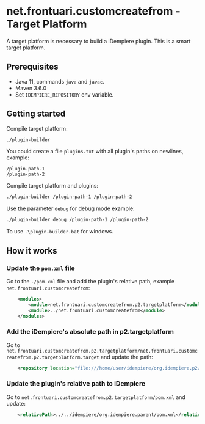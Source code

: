 # net.frontuari.customcreatefrom - Target Platform

A target platform is necessary to build a iDempiere plugin. This is a smart target platform.


## Prerequisites

- Java 11, commands `java` and `javac`.
- Maven 3.6.0
- Set `IDEMPIERE_REPOSITORY` env variable.

## Getting started

Compile target platform:

```bash
./plugin-builder
```

You could create a file `plugins.txt` with all plugin's paths on newlines, example:

```
/plugin-path-1
/plugin-path-2
```

Compile target platform and plugins:

```bash
./plugin-builder /plugin-path-1 /plugin-path-2
```

Use the parameter `debug` for debug mode example:

```bash
./plugin-builder debug /plugin-path-1 /plugin-path-2
```

To use `.\plugin-builder.bat` for windows.

## How it works

### Update the `pom.xml` file

Go to the `./pom.xml` file and add the plugin's relative path, example `net.frontuari.customcreatefrom`:

```xml
    <modules>
        <module>net.frontuari.customcreatefrom.p2.targetplatform</module>
        <module>../net.frontuari.customcreatefrom</module>
    </modules>
```

### Add the iDempiere's absolute path in p2.targetplatform

Go to `net.frontuari.customcreatefrom.p2.targetplatform/net.frontuari.customcreatefrom.p2.targetplatform.target` and update the path:

```xml
    <repository location="file:///home/user/idempiere/org.idempiere.p2/target/repository"/>
```

### Update the plugin's relative path to iDempiere

Go to `net.frontuari.customcreatefrom.p2.targetplatform/pom.xml` and update:

```xml
    <relativePath>../../idempiere/org.idempiere.parent/pom.xml</relativePath>
```

